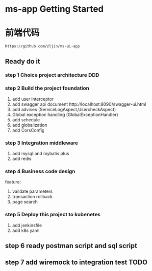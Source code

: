 # ms-app Getting Started

# 前端代码
```
https://github.com/zljin/ms-ui-app
```

## Ready do it
### step 1 Choice project architecture DDD
### step 2 Build the project foundation

1. add user interceptor
2. add swagger api document
    http://localhost:8090/swagger-ui.html
3. add advices (ServiceLogAspect,UsercheckAspect)
4. Global exception handling (GlobalExceptionHandler)
5. add schedule
6. add globalization
7. add CorsConfig

### step 3 Integration middleware

1. add mysql and mybatis plus
2. add redis 

### step 4 Business code design

feature: 
1. vaildate parameters
2. transaction rollback
3. page search


### step 5 Deploy this project to kubenetes
1. add jenkinsfile
2. add k8s yaml

## step 6 ready postman script and sql script

## step 7 add wiremock to integration test TODO  

